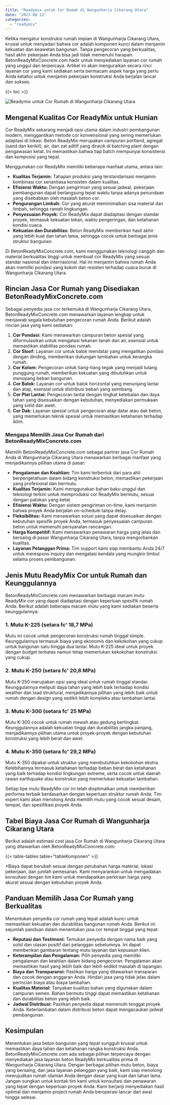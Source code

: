 ```yaml
---
title: "Readymix untuk Cor Rumah di Wangunharja Cikarang Utara"
date: "2023-08-13"
categories: 
  - "readymix"
---
```


Ketika mengatur konstruksi rumah impian di Wangunharja Cikarang Utara, krusial untuk menyadari bahwa cor adalah komponen kunci dalam menjamin kekuatan dan keawetan bangunan. Tanpa pengecoran yang berkualitas, hasil akhir pekerjaan Anda bisa jadi tidak memenuhi harapan. BetonReadyMixConcrete.com hadir untuk menyediakan layanan cor rumah yang unggul dan terpercaya. Artikel ini akan menguraikan secara rinci layanan cor yang kami sediakan serta bermacam aspek harga yang perlu Anda ketahui untuk menjamin pekerjaan konstruksi Anda berjalan lancar dan sukses.

{{< toc >}}

![Readymix untuk Cor Rumah di Wangunharja Cikarang Utara](https://betoncor8.github.io/cor/harga-beton-readymix-concrete%20(10).png)

## Mengenal Kualitas Cor ReadyMix untuk Hunian

Cor ReadyMix sekarang menjadi opsi utama dalam industri pembangunan modern, menggantikan metode cor konvensional yang sering memerlukan adaptasi di lokasi. Beton ReadyMix merupakan campuran portland, agregat (sand dan kerikil), air, dan zat aditif yang diracik di batching plant dengan pengawasan ketat. Ini memastikan bahwa tiap batch mempunyai konsistensi dan komposisi yang tepat.

Menggunakan cor ReadyMix memiliki beberapa manfaat utama, antara lain:

- **Kualitas Terjamin:** Tahapan produksi yang terstandarisasi menjamin kombinasi cor senantiasa konsisten dalam kualitas.
- **Efisiensi Waktu:** Dengan pengiriman yang sesuai jadwal, pekerjaan pembangunan dapat berlangsung tepat waktu tanpa adanya penundaan yang disebabkan oleh masalah beton cor.
- **Pengurangan Limbah:** Cor yang akurat meminimalkan sisa material dan limbah, sehingga ramah lingkungan.
- **Penyesuaian Proyek:** Cor ReadyMix dapat diadaptasi dengan standar proyek, termasuk kekuatan tekan, waktu pengeringan, dan ketahanan kondisi cuaca.
- **Kekuatan dan Durabilitas:** Beton ReadyMix memberikan hasil akhir yang lebih kuat dan tahan lama, sehingga cocok untuk berbagai jenis struktur bangunan.

Di BetonReadyMixConcrete.com, kami menggunakan teknologi canggih dan material berkualitas tinggi untuk membuat cor ReadyMix yang sesuai standar nasional dan internasional. Hal ini menjamin bahwa rumah Anda akan memiliki pondasi yang kokoh dan resisten terhadap cuaca buruk di Wangunharja Cikarang Utara.

## Rincian Jasa Cor Rumah yang Disediakan BetonReadyMixConcrete.com

Sebagai penyedia jasa cor terkemuka di Wangunharja Cikarang Utara, BetonReadyMixConcrete.com menawarkan layanan lengkap untuk menjawab segala kebutuhan pengecoran rumah Anda. Berikut adalah rincian jasa yang kami sediakan:

1. **Cor Pondasi:** Kami menawarkan campuran beton spesial yang diformulasikan untuk mengatasi tekanan tanah dan air, esensial untuk memastikan stabilitas pondasi rumah.
2. **Cor Sloof:** Layanan cor untuk balok mendatar yang mengaitkan pondasi dengan dinding, memberikan dukungan tambahan untuk kerangka rumah.
3. **Cor Kolom:** Pengecoran untuk tiang-tiang tegak yang menjadi tulang punggung rumah, memberikan kekuatan yang dibutuhkan untuk menopang beban bangunan.
4. **Cor Balok:** Layanan cor untuk balok horizontal yang menunjang lantai dan atap, esensial untuk distribusi beban yang seimbang.
5. **Cor Plat Lantai:** Pengecoran lantai dengan tingkat ketebalan dan daya tahan yang disesuaikan dengan kebutuhan, menyediakan permukaan yang solid dan awet.
6. **Cor Dak:** Layanan spesial untuk pengecoran atap datar atau dak beton, yang memerlukan teknik spesial untuk memastikan ketahanan terhadap iklim.

### Mengapa Memilih Jasa Cor Rumah dari BetonReadyMixConcrete.com

Memilih BetonReadyMixConcrete.com sebagai partner jasa Cor Rumah Anda di Wangunharja Cikarang Utara menawarkan berbagai manfaat yang menjadikannya pilihan utama di pasar:

- **Pengalaman dan Keahlian:** Tim kami terbentuk dari para ahli berpengetahuan dalam bidang konstruksi beton, memastikan pekerjaan yang profesional dan bermutu.
- **Kualitas Terjamin:** Kami menggunakan bahan baku unggul dan teknologi terkini untuk memproduksi cor ReadyMix bermutu, sesuai dengan patokan yang ketat.
- **Efisiensi Waktu:** Dengan sistem pengiriman on-time, kami menjamin bahwa proyek Anda berjalan on-schedule tanpa delay.
- **Fleksibilitas:** Kami menawarkan solusi yang dapat disesuaikan dengan kebutuhan spesifik proyek Anda, termasuk penyesuaian campuran beton untuk memenuhi persyaratan rancangan.
- **Harga Kompetitif:** Kami menawarkan penawaran harga yang jelas dan bersaing di pasar Wangunharja Cikarang Utara, tanpa mengorbankan kualitas.
- **Layanan Pelanggan Prima:** Tim support kami siap membantu Anda 24/7 untuk merespons inquiry dan mengatasi kendala yang mungkin timbul selama proses pembangunan.

## Jenis Mutu ReadyMix Cor untuk Rumah dan Keunggulannya

BetonReadyMixConcrete.com menawarkan berbagai macam mutu ReadyMix cor yang dapat diadaptasi dengan keperluan spesifik rumah Anda. Berikut adalah beberapa macam mutu yang kami sediakan beserta keunggulannya:

### 1\. Mutu K-225 (setara fc' 18,7 MPa)

Mutu ini cocok untuk pengecoran konstruksi rumah tinggal simple. Keunggulannya termasuk biaya yang ekonomis dan kekokohan yang cukup untuk bangunan satu hingga dua lantai. Mutu K-225 ideal untuk proyek dengan budget terbatas namun tetap memerlukan kekokohan konstruksi yang cukup.

### 2\. Mutu K-250 (setara fc' 20,8 MPa)

Mutu K-250 merupakan opsi yang ideal untuk rumah tinggal standar. Keunggulannya meliputi daya tahan yang lebih baik terhadap kondisi weather dan load struktural, menjadikannya pilihan yang lebih baik untuk rumah dengan design yang sedikit lebih kompleks atau tambahan lantai.

### 3\. Mutu K-300 (setara fc' 25 MPa)

Mutu K-300 cocok untuk rumah mewah atau gedung bertingkat. Keunggulannya adalah kekuatan tinggi dan durabilitas jangka panjang, menjadikannya pilihan utama untuk proyek-proyek dengan kebutuhan konstruksi yang lebih berat dan awet.

### 4\. Mutu K-350 (setara fc' 29,2 MPa)

Mutu K-350 dipakai untuk struktur yang membutuhkan kekokohan ekstra. Kelebihannya termasuk ketahanan terhadap beban berat dan ketahanan yang baik terhadap kondisi lingkungan extreme, serta cocok untuk daerah rawan earthquake atau konstruksi yang memerlukan kekuatan tambahan.

Setiap tipe mutu ReadyMix cor ini telah dioptimalkan untuk memberikan performa terbaik berdasarkan dengan keperluan struktur rumah Anda. Tim expert kami akan menolong Anda memilih mutu yang cocok sesuai desain, tempat, dan spesifikasi proyek Anda.

## Tabel Biaya Jasa Cor Rumah di Wangunharja Cikarang Utara

Berikut adalah estimasi cost jasa Cor Rumah di Wangunharja Cikarang Utara yang ditawarkan oleh BetonReadyMixConcrete.com:

{{< table-tables table="tableKomponen" >}}

\*Biaya dapat berubah sesuai dengan perubahan harga material, lokasi pekerjaan, dan jumlah pemesanan. Kami menyarankan untuk mengadakan konsultasi dengan tim kami untuk mendapatkan perkiraan harga yang akurat sesuai dengan kebutuhan proyek Anda.

## Panduan Memilih Jasa Cor Rumah yang Berkualitas

Menentukan penyedia cor rumah yang tepat adalah kunci untuk memastikan kekuatan dan durabilitas bangunan rumah Anda. Berikut ini sejumlah panduan dalam menentukan jasa cor tempat tinggal yang tepat:

- **Reputasi dan Testimoni:** Temukan penyedia dengan nama baik yang solid dan ulasan positif dari pelanggan sebelumnya. Ini dapat memberikan gambaran tentang mutu layanan dan kepuasan klien.
- **Keterampilan dan Pengalaman:** Pilih penyedia yang memiliki pengalaman dan keahlian dalam bidang pengecoran. Pengalaman akan memastikan hasil yang lebih baik dan lebih sedikit masalah di lapangan.
- **Biaya dan Transparansi:** Pastikan harga yang ditawarkan transparan dan cocok dengan anggaran Anda. Hindari jasa yang tidak jelas dalam perincian biaya atau biaya tambahan.
- **Kualitas Material:** Tanyakan kualitas bahan yang digunakan dalam campuran semen. Bahan bermutu tinggi dapat memastikan ketahanan dan durabilitas beton yang lebih baik.
- **Jadwal Distribusi:** Pastikan penyedia dapat memenuhi tenggat proyek Anda. Keterlambatan dalam distribusi beton dapat mengacaukan jadwal pembangunan.

## Kesimpulan

Menentukan jasa beton bangunan yang tepat sungguh krusial untuk memastikan daya tahan dan ketahanan rangka konstruksi Anda. BetonReadyMixConcrete.com ada sebagai pilihan terpercaya dengan menyediakan jasa layanan beton ReadyMix berkualitas prima di Wangunharja Cikarang Utara. Dengan berbagai pilihan mutu beton, biaya yang bersaing, dan jasa layanan pelanggan yang baik, kami siap menolong mewujudkan rumah idaman Anda dengan dasar yang kuat dan tahan lama. Jangan sungkan untuk kontak tim kami untuk konsultasi dan penawaran yang tepat dengan keperluan proyek Anda. Kami berjanji menyediakan hasil optimal dan menjamin project rumah Anda beroperasi lancar dari awal hingga selesai.
